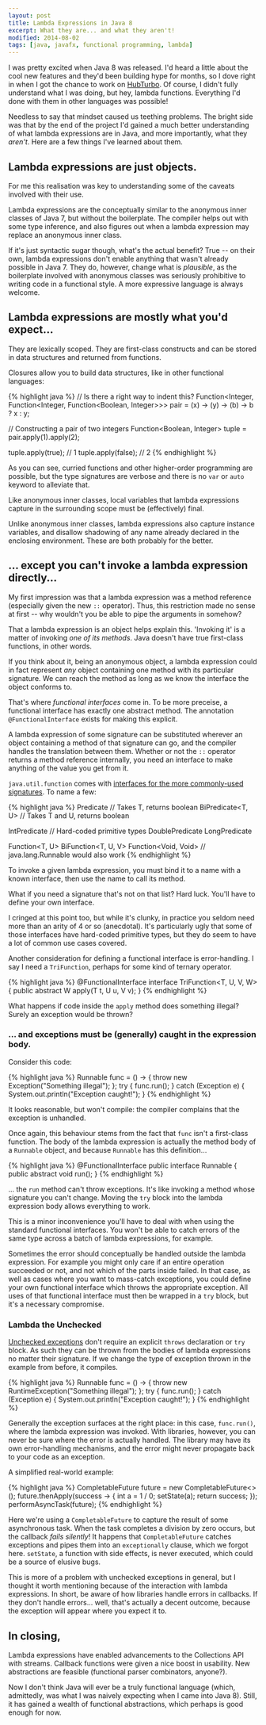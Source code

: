 ```yaml
---
layout: post
title: Lambda Expressions in Java 8
excerpt: What they are... and what they aren't!
modified: 2014-08-02
tags: [java, javafx, functional programming, lambda]
---
```

I was pretty excited when Java 8 was released. I'd heard a little about the cool new features and they'd been building hype for months, so I dove right in when I got the chance to work on [HubTurbo](http://dariusf.github.io/projects/hubturbo). Of course, I didn't fully understand what I was doing, but hey, lambda functions. Everything I'd done with them in other languages was possible!

Needless to say that mindset caused us teething problems. The bright side was that by the end of the project I'd gained a much better understanding of what lambda expressions are in Java, and more importantly, what they *aren't*. Here are a few things I've learned about them.

## Lambda expressions are just objects.

For me this realisation was key to understanding some of the caveats involved with their use.

Lambda expressions are the conceptually similar to the anonymous inner classes of Java 7, but without the boilerplate. The compiler helps out with some type inference, and also figures out when a lambda expression may replace an anonymous inner class.

If it's just syntactic sugar though, what's the actual benefit? True -- on their own, lambda expressions don't enable anything that wasn't already possible in Java 7. They do, however, change what is *plausible*, as the boilerplate involved with anonymous classes was seriously prohibitive to writing code in a functional style. A more expressive language is always welcome.

## Lambda expressions are mostly what you'd expect...

They are lexically scoped. They are first-class constructs and can be stored in data structures and returned from functions.

Closures allow you to build data structures, like in other functional languages:

{% highlight java %}
// Is there a right way to indent this?
Function<Integer,
    Function<Integer,
        Function<Boolean, Integer>>> pair =
            (x) -> (y) -> (b) -> b ? x : y;

// Constructing a pair of two integers
Function<Boolean, Integer> tuple = pair.apply(1).apply(2);

tuple.apply(true); // 1
tuple.apply(false); // 2
{% endhighlight %}

As you can see, curried functions and other higher-order programming are possible, but the type signatures are verbose and there is no `var` or `auto` keyword to alleviate that.

Like anonymous inner classes, local variables that lambda expressions capture in the surrounding scope must be (effectively) final.

Unlike anonymous inner classes, lambda expressions also capture instance variables, and disallow shadowing of any name already declared in the enclosing environment. These are both probably for the better.

## ... except you can't invoke a lambda expression directly...

My first impression was that a lambda expression was a method reference (especially given the new `::` operator). Thus, this restriction made no sense at first -- why wouldn't you be able to pipe the arguments in somehow?

That a lambda expression is an object helps explain this. 'Invoking it' is a matter of invoking *one of its methods*. Java doesn't have true first-class functions, in other words.

If you think about it, being an anonymous object, a lambda expression could in fact represent *any* object containing one method with its particular signature. We can reach the method as long as we know the interface the object conforms to.

That's where *functional interfaces* come in. To be more preceise, a functional interface has exactly one abstract method. The annotation `@FunctionalInterface` exists for making this explicit.

A lambda expression of some signature can be substituted wherever an object containing a method of that signature can go, and the compiler handles the translation between them. Whether or not the `::` operator returns a method reference internally, you need an interface to make anything of the value you get from it.

`java.util.function` comes with [interfaces for the more commonly-used signatures](http://docs.oracle.com/javase/8/docs/api/java/util/function/package-summary.html). To name a few:

{% highlight java %}
Predicate<T> // Takes T, returns boolean
BiPredicate<T, U> // Takes T and U, returns boolean

IntPredicate // Hard-coded primitive types
DoublePredicate
LongPredicate

Function<T, U>
BiFunction<T, U, V>
Function<Void, Void> // java.lang.Runnable would also work
{% endhighlight %}

To invoke a given lambda expression, you must bind it to a name with a known interface, then use the name to call its method.

What if you need a signature that's not on that list? Hard luck. You'll have to define your own interface.

I cringed at this point too, but while it's clunky, in practice you seldom need more than an arity of 4 or so (anecdotal). It's particularly ugly that some of those interfaces have hard-coded primitive types, but they do seem to have a lot of common use cases covered.

Another consideration for defining a functional interface is error-handling. I say I need a `TriFunction`, perhaps for some kind of ternary operator.

{% highlight java %}
@FunctionalInterface
interface TriFunction<T, U, V, W> {
    public abstract W apply(T t, U u, V v);
}
{% endhighlight %}

What happens if code inside the `apply` method does something illegal? Surely an exception would be thrown?

### ... and exceptions must be (generally) caught in the expression body.

Consider this code:

{% highlight java %}
Runnable func = () -> {
    throw new Exception("Something illegal");
};
try {
    func.run();
} catch (Exception e) {
    System.out.println("Exception caught!");
}
{% endhighlight %}

It looks reasonable, but won't compile: the compiler complains that the exception is unhandled.

Once again, this behaviour stems from the fact that `func` isn't a first-class function. The body of the lambda expression is actually the method body of a `Runnable` object, and because `Runnable` has this definition...

{% highlight java %}
@FunctionalInterface
public interface Runnable {
    public abstract void run();
}
{% endhighlight %}

... the `run` method can't throw exceptions. It's like invoking a method whose signature you can't change. Moving the `try` block into the lambda expression body allows everything to work.

This is a minor inconvenience you'll have to deal with when using the standard functional interfaces. You won't be able to catch errors of the same type across a batch of lambda expressions, for example.

Sometimes the error should conceptually be handled outside the lambda expression. For example you might only care if an entire operation succeeded or not, and not which of the parts inside failed. In that case, as well as cases where you want to mass-catch exceptions, you could define your own functional interface which throws the appropriate exception. All uses of that functional interface must then be wrapped in a `try` block, but it's a necessary compromise.

### Lambda the Unchecked

[Unchecked exceptions](http://docs.oracle.com/javase/tutorial/essential/exceptions/runtime.html) don't require an explicit `throws` declaration or `try` block. As such they can be thrown from the bodies of lambda expressions no matter their signature. If we change the type of exception thrown in the example from before, it compiles.

{% highlight java %}
Runnable func = () -> {
    throw new RuntimeException("Something illegal");
};
try {
    func.run();
} catch (Exception e) {
    System.out.println("Exception caught!");
}
{% endhighlight %}

Generally the exception surfaces at the right place: in this case, `func.run()`, where the lambda expression was invoked. With libraries, however, you can never be sure where the error is actually handled. The library may have its own error-handling mechanisms, and the error might never propagate back to your code as an exception.

A simplified real-world example:

{% highlight java %}
CompletableFuture<Boolean> future = new CompletableFuture<>();
future.thenApply(success -> {
    int a = 1 / 0;
    setState(a);
    return success;
});
performAsyncTask(future);
{% endhighlight %}

Here we're using a `CompletableFuture` to capture the result of some asynchronous task. When the task completes a division by zero occurs, but the callback *fails silently*! It happens that `CompletableFuture` catches exceptions and pipes them into an `exceptionally` clause, which we forgot here. `setState`, a function with side effects, is never executed, which could be a source of elusive bugs.

This is more of a problem with unchecked exceptions in general, but I thought it worth mentioning because of the interaction with lambda expressions. In short, be aware of how libraries handle errors in callbacks. If they don't handle errors... well, that's actually a decent outcome, because the exception will appear where you expect it to.

## In closing,

Lambda expressions have enabled advancements to the Collections API with streams. Callback functions were given a nice boost in usability. New abstractions are feasible (functional parser combinators, anyone?).

Now I don't think Java will ever be a truly functional language (which, admittedly, was what I was naively expecting when I came into Java 8). Still, it has gained a wealth of functional abstractions, which perhaps is good enough for now.